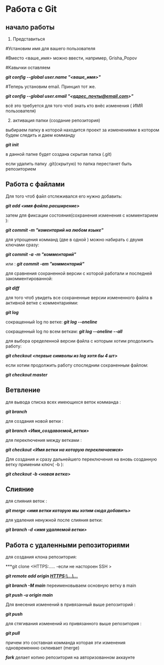 # Работа с Git

## начало работы
1. Представиться

 #Установим имя для вашего пользователя

#Вместо <ваше_имя> можно ввести, например, Grisha_Popov

#Кавычки оставляем

***git config --global user.name "<ваше_имя>"***

#Теперь установим email. Принцип тот же.

***git config --global user.email "<адрес_почты@email.com>"***

всё это требуется для того чтоб знать кто внёс изменения ( ИМЯ пользователя)

2. активация папки (создание репозитория)

выбираем папку в которой находится проект за изменениями в котором будем следить и даем комманду 

***git init***

в данной папке будет создана скрытая папка (.git)

если удалить папку .git(скрытую) то папка перестанет быть репозиторием
## Работа с файлами
 
 Для того чтоб файл отслеживался его нужно добавить:

 ***git add <имя файла.расширение>***
 
 затем для фиксации состояния(сохранения изменения с комментарием ):

 ***git commit -m "коментарий на любом языке"***

 для упрощения комманд (две в одной ) можно набирать с двумя ключами сразу:

 ***git commit -a -m "комментарий"***

 или : ***git commit -am "комментарий"***

 для сравнения сохраненной версии с которой работали и последней закомментированной:

 ***git diff***

 для того чтоб увидеть все сохраненные версии измененного файла в активной ветке с комментариями:

 ***git log***
 
 сокращенный log по ветке: ***git log --oneline***

сокращенный log по всем веткам: ***git log --oneline --all***

 для выбора оределенной версии файла с которым хотим рподолжить работу:

 ***git checkout <первые символы из log хотя бы 4 шт>***

если хотим продолжить работу споследним сохраненным файлом:

***git checkout master***

## Ветвление

для вывода списка всех имеющихся веток комманда :

***git branch***

для создания новой ветки :

***git branch <Имя_создаваемой_ветки>***

для переключения между ветками :

***git checkout <Имя ветки на которую переключаемся>***

Для создания и сразу дальнейшего переключения на вновь созданную ветку применим ключ( -b ):

***git checkout -b <новая ветка>***

 ## Слияние

 для слияния веток : 
 
 ***git merge <имя ветки которую мы хотим сюда добавить>***

 для удаления ненужной после слияния ветки:

***git branch -d <имя удаляемой ветки>***

## Работа с удаленными репозиториями

для создания клона репозитория:

***git clone <HTTPS:\...\.. -если не настороен SSH >

***git remote add origin <HTTPS:\...\...>***

***git branch -M main*** переименовываем основную ветку в main

***git push -u origin main***

Для внесения изменений в привязанный выше репозиторий : 

***git push***

для стягивания изменений из привязанного выше репозитория :

***git pull***

причем это составная комманда которая эти изменения одновременнно склеивает (merge)

***fork*** делает копию репозитория на авторизованном аккаунте 